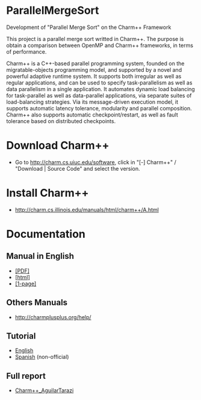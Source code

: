 # ParallelMergeSort
Development of "Parallel Merge Sort" on the Charm++ Framework

This project is a parallel merge sort writted in Charm++. The purpose is obtain a comparison between OpenMP and Charm++ frameworks, in terms of performance.

Charm++ is a C++-based parallel programming system, founded on the migratable-objects programming model, and supported by a novel and powerful adaptive runtime system. It supports both irregular as well as regular applications, and can be used to specify task-parallelism as well as data parallelism in a single application. It automates dynamic load balancing for task-parallel as well as data-parallel applications, via separate suites of load-balancing strategies. Via its message-driven execution model, it supports automatic latency tolerance, modularity and parallel composition. Charm++ also supports automatic checkpoint/restart, as well as fault tolerance based on distributed checkpoints.

# Download Charm++
* Go to http://charm.cs.uiuc.edu/software, click in "[-] Charm++" / "Download | Source Code" and select the version.

# Install Charm++
* http://charm.cs.illinois.edu/manuals/html/charm++/A.html

# Documentation

  ## Manual in English
  * [[PDF]](http://charm.cs.illinois.edu/manuals/pdf/charm++.pdf) 
  * [[html]](http://charm.cs.illinois.edu/manuals/html/charm++/manual.html) 
  * [[1-page]](http://charm.cs.illinois.edu/manuals/html/charm++/manual-1p.html)
  
  ## Others Manuals
  * http://charmplusplus.org/help/

  ## Tutorial
  * [English](http://charmplusplus.org/tutorial/)
  * [Spanish](link) (non-official)
  
  ## Full report
  * [Charm++_AguilarTarazi](https://github.com/AguilarTarazi/ParallelMergeSort/blob/master/Charm%2B%2B_AguilarTarazi.pdf)
